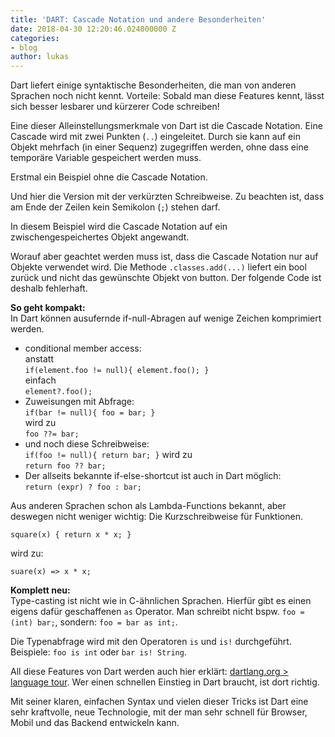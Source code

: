 ```yaml
---
title: 'DART: Cascade Notation und andere Besonderheiten'
date: 2018-04-30 12:20:46.024000000 Z
categories:
- blog
author: lukas
---
```


Dart liefert einige syntaktische Besonderheiten, die man von anderen Sprachen noch nicht kennt. Vorteile: Sobald man diese Features kennt, lässt sich besser lesbarer und kürzerer Code schreiben!

Eine dieser Alleinstellungsmerkmale von Dart ist die Cascade Notation. Eine Cascade wird mit zwei Punkten (`..`) eingeleitet. Durch sie kann auf ein Objekt mehrfach (in einer Sequenz) zugegriffen werden, ohne dass eine temporäre Variable gespeichert werden muss.

Erstmal ein Beispiel ohne die Cascade Notation.

<amp-gist data-gistid="b3c65d755e01bf79943d1ddc9496148b" data-file="normal.dart" layout="fixed-height" height="300" class="mb4"></amp-gist>

Und hier die Version mit der verkürzten Schreibweise. Zu beachten ist, dass am Ende der Zeilen kein Semikolon (`;`) stehen darf.

<amp-gist data-gistid="b3c65d755e01bf79943d1ddc9496148b" data-file="cascade.dart" layout="fixed-height" height="300" class="mb4"></amp-gist>

In diesem Beispiel wird die Cascade Notation auf ein zwischengespeichertes Objekt angewandt.

<amp-gist data-gistid="b3c65d755e01bf79943d1ddc9496148b" data-file="cascade2.dart" layout="fixed-height" height="300" class="mb4"></amp-gist>

Worauf aber geachtet werden muss ist, dass die Cascade Notation nur auf Objekte verwendet wird. Die Methode `.classes.add(...)` liefert ein bool zurück und nicht das gewünschte Objekt von button. Der folgende Code ist deshalb fehlerhaft.

<amp-gist data-gistid="b3c65d755e01bf79943d1ddc9496148b" data-file="cascade3.dart" layout="fixed-height" height="300" class="mb4"></amp-gist>

**So geht kompakt:**  
In Dart können ausufernde if-null-Abragen auf wenige Zeichen komprimiert werden.
- conditional member access:  
    anstatt  
    `if(element.foo != null){ element.foo(); }`  
    einfach  
    `element?.foo();`  
- Zuweisungen mit Abfrage:  
    `if(bar != null){ foo = bar; }`  
    wird zu  
    `foo ??= bar;`  
- und noch diese Schreibweise:  
    `if(foo != null){ return bar; }`
    wird zu  
    `return foo ?? bar;`
- Der allseits bekannte if-else-shortcut ist auch in Dart möglich:  
    `return (expr) ? foo : bar;`

Aus anderen Sprachen schon als Lambda-Functions bekannt, aber deswegen nicht weniger wichtig: Die Kurzschreibweise für Funktionen.

`square(x) { return x * x; }`

wird zu:

`suare(x) => x * x;`


**Komplett neu:**  
Type-casting ist nicht wie in C-ähnlichen Sprachen. Hierfür gibt es einen eigens dafür geschaffenen `as` Operator. Man schreibt nicht bspw. `foo = (int) bar;`, sondern: `foo = bar as int;`. 

Die Typenabfrage wird mit den Operatoren `is` und `is!` durchgeführt. Beispiele: `foo is int` oder `bar is! String`.

All diese Features von Dart werden auch hier erklärt: [dartlang.org > language tour](https://www.dartlang.org/guides/language/language-tour). Wer einen schnellen Einstieg in Dart braucht, ist dort richtig.

Mit seiner klaren, einfachen Syntax und vielen dieser Tricks ist Dart eine sehr kraftvolle, neue Technologie, mit der man sehr schnell für Browser, Mobil und das Backend entwickeln kann.